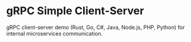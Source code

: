 # gRPC Simple Client-Server
gRPC client-server demo (Rust, Go, C#, Java, Node.js, PHP, Python) for internal microservices communication.
